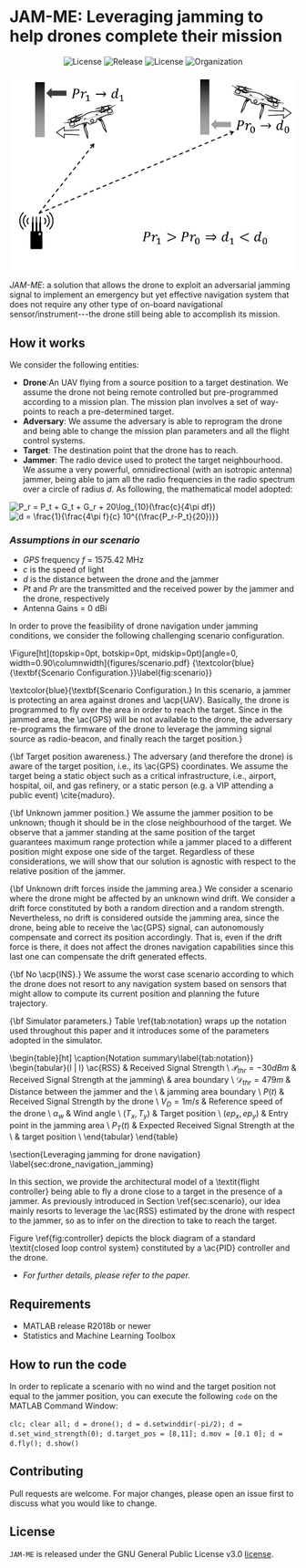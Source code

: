 # JAM-ME: Leveraging jamming to help drones complete their mission

<p align="center">
     <img alt="License" src="https://img.shields.io/static/v1.svg?label=license&message=GPL3&color=brightgreen">
     <img alt="Release" src="https://img.shields.io/static/v1.svg?label=release&message=1.0&color=blue">
     <img alt="License" src="https://img.shields.io/static/v1.svg?label=build&message=passing&color=brightgreen">
     <img alt="Organization" src="https://img.shields.io/static/v1.svg?label=org&message=CRI-LAB&color=blue">
</p>

<p align="center">
     <img alt="Setup Phase" src="./img/power_distance.png" width="500">
</p>

<em>JAM-ME</em>: a solution that allows the drone to exploit an adversarial jamming signal to implement an emergency but yet effective navigation system that does not require any other type of on-board navigational sensor/instrument---the drone still being able to accomplish its mission.

## How it works

We consider the following entities:
* **Drone**:An UAV flying from a source position to a target destination. We assume the drone not being remote controlled but pre-programmed according to a mission plan. The mission plan involves a set of way-points to reach a pre-determined target.
* **Adversary**: We assume the adversary is able to reprogram the drone and being able to change the mission plan parameters and all the flight control systems.
* **Target**: The destination point that the drone has to reach.
* **Jammer**: The radio device used to protect the target neighbourhood. We assume a very powerful, omnidirectional (with an isotropic antenna) jammer, being able to jam all the radio frequencies in the radio spectrum over a circle of radius *d*. As following, the mathematical model adopted: 

<img src="http://latex.codecogs.com/gif.latex?P_r&space;=&space;P_t&space;&plus;&space;G_t&space;&plus;&space;G_r&space;&plus;&space;20\log_{10}(\frac{c}{4\pi&space;df})" title="P_r = P_t + G_t + G_r + 20\log_{10}(\frac{c}{4\pi df})" />

<img src="http://latex.codecogs.com/gif.latex?d&space;=&space;\frac{1}{\frac{4\pi&space;f}{c}&space;10^{(\frac{P_r-P_t}{20})}}" title="d = \frac{1}{\frac{4\pi f}{c} 10^{(\frac{P_r-P_t}{20})}}" />

### *Assumptions in our scenario*
* *GPS* frequency *f* = 1575.42 MHz
* *c* is the speed of light
* *d* is the distance between the drone and the jammer
* *Pt* and *Pr* are the transmitted and the received power by the jammer and the drone, respectively
* Antenna Gains = 0 dBi


In order to prove the feasibility of drone navigation under jamming conditions, we consider the following challenging scenario configuration.

\Figure[ht](topskip=0pt, botskip=0pt, midskip=0pt)[angle=0, width=0.90\columnwidth]{figures/scenario.pdf}
{\textcolor{blue}{\textbf{Scenario Configuration.}}\label{fig:scenario}}

\textcolor{blue}{\textbf{Scenario Configuration.} In this scenario, a jammer is protecting an area against drones and \acp{UAV}. Basically, the drone is programmed to fly over the area in order to reach the target. Since in the jammed area, the \ac{GPS} will be not available to the drone, the adversary re-programs the firmware of the drone to leverage the jamming signal source as radio-beacon, and finally reach the target position.}

{\bf Target position awareness.} The adversary (and therefore the drone) is aware of the target position, i.e., its \ac{GPS} coordinates. We assume the target being a static object such as a critical infrastructure, i.e., airport, hospital, oil, and gas refinery, or a static person (e.g. a VIP attending a public event) \cite{maduro}. 

{\bf Unknown jammer position.} We assume the jammer position to be unknown; though it should be in the close neighbourhood of the target. We observe that a jammer standing at the same position of the target guarantees maximum range protection while a jammer placed to a different position might expose one side of the target.
Regardless of these considerations, we will show that our solution is agnostic with respect to the relative position of the jammer.

{\bf Unknown drift forces inside the jamming area.} We consider a scenario where the drone might be affected by an unknown wind drift. We consider a drift force constituted by both a random direction and a random strength. Nevertheless, no drift is considered outside the jamming area, since the drone, being able to receive the \ac{GPS} signal, can autonomously compensate and correct its position accordingly.
That is, even if the drift force is there, it does not affect the drones navigation capabilities since this last one can compensate the drift generated effects.

{\bf No \acp{INS}.} We assume the worst case scenario according to which the drone does not resort to any navigation system based on sensors that might allow to compute its current position and planning the future trajectory. 

{\bf Simulator parameters.} Table \ref{tab:notation} wraps up the notation used throughout this paper and it introduces some of the parameters adopted in the simulator. 

\begin{table}[ht]
\caption{Notation summary\label{tab:notation}}
\begin{tabular}{l | l}
 \ac{RSS}                           & Received Signal Strength \\
 $\mathcal{P}_{thr} = -30 dBm$      & Received Signal Strength at the jamming\\ 
                                    & area boundary  \\
 $\mathcal{D}_{thr} = 479 m$        & Distance between the jammer and the \\
                                    & jamming area boundary \\
 $P(t)$                             & Received Signal Strength by the drone \\
 $V_D = 1 m/s$                      & Reference speed of the drone \\ 
 $\alpha_w$                         & Wind angle \\
 $(T_x, T_y)$                       & Target position \\
 $(ep_x, ep_y)$                     & Entry point in the jamming area \\
 $P_T(t)$                           & Expected Received Signal Strength at the \\
                                    & target position \\
\end{tabular}
\end{table}

\section{Leveraging jamming for drone navigation}
\label{sec:drone_navigation_jamming}

In this section, we provide the architectural model of a \textit{flight controller} being able to fly a drone close to a target in the presence of a jammer. As previously introduced in Section \ref{sec:scenario}, our idea mainly resorts to leverage the \ac{RSS} estimated by the drone with respect to the jammer, so as to infer on the direction to take to reach the target.

Figure \ref{fig:controller} depicts the block diagram of a standard \textit{closed loop control system} constituted by a \ac{PID} controller and the drone.

* *For further details, please refer to the paper.*

## Requirements
* MATLAB release R2018b or newer
* Statistics and Machine Learning Toolbox

## How to run the code
In order to replicate a scenario with no wind and the target position not equal to the jammer position, you can execute the following `code` on the MATLAB Command Window:

`clc; clear all; d = drone(); d = d.setwinddir(-pi/2); d = d.set_wind_strength(0); d.target_pos = [8,11]; d.mov = [0.1 0]; d = d.fly(); d.show()
`

## Contributing
Pull requests are welcome. For major changes, please open an issue first to discuss what you would like to change.

## License
`JAM-ME` is released under the GNU General Public License v3.0 <a href="LICENSE">license</a>.
